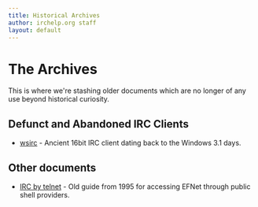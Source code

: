 ```yaml
---
title: Historical Archives
author: irchelp.org staff
layout: default
---
```


# The Archives

This is where we're stashing older documents which are no longer of any use
beyond historical curiosity.

## Defunct and Abandoned IRC Clients
* [wsirc](/historic/wsirc.html) - Ancient 16bit IRC client dating back to the Windows 3.1 days.

## Other documents
* [IRC by telnet](/irchelp.historic/telnet.html) - Old guide from 1995 for accessing EFNet through public shell providers.
